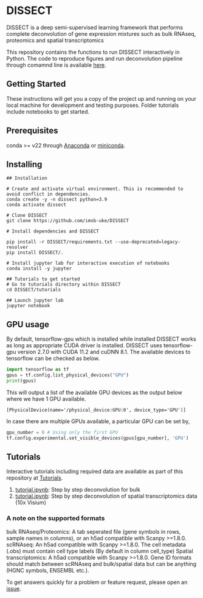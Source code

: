 # DISSECT

DISSECT is a deep semi-supervised learning framework that performs complete deconvolution of gene expression mixtures such as bulk RNAseq, proteomics and spatial transcriptomics

This repository contains the functions to run DISSECT interactively in Python. The code to reproduce figures and run deconvolution pipeline through comamnd line is available [here](https://github.com/imsb-uke/deconvolution).  

## Getting Started

These instructions will get you a copy of the project up and running on your local machine for development and testing purposes. Folder tutorials include notebooks to get started.

## Prerequisites

conda >= v22 through [Anaconda](https://docs.anaconda.com/free/anaconda/install/index.html) or [miniconda](https://docs.conda.io/projects/miniconda/en/latest/miniconda-install.html).

## Installing
```shell
## Installation

# Create and activate virtual environment. This is recommended to avoid conflict in dependencies.
conda create -y -n dissect python=3.9
conda activate dissect

# Clone DISSECT
git clone https://github.com/imsb-uke/DISSECT

# Install dependencies and DISSECT

pip install -r DISSECT/requirements.txt --use-deprecated=legacy-resolver
pip install DISSECT/.

# Install jupyter lab for interactive execution of notebooks
conda install -y jupyter

## Tutorials to get started
# Go to tutorials directory within DISSECT
cd DISSECT/tutorials

## Launch jupyter lab
jupyter notebook

```
## GPU usage
By default, tensorflow-gpu which is installed while installed DISSECT works as long as appropriate CUDA driver is installed. DISSECT uses tensorflow-gpu version 2.7.0 with CUDA 11.2 and cuDNN 8.1. The available devices to tensorflow can be checked as below.

```python
import tensorflow as tf
gpus = tf.config.list_physical_devices("GPU")
print(gpus)

```
This will output a list of the available GPU devices as the output below where we have 1 GPU available. 
```
[PhysicalDevice(name='/physical_device:GPU:0', device_type='GPU')] 
```
In case there are multiple GPUs available, a particular GPU can be set by,

```python
gpu_number = 0 # Using only the first GPU
tf.config.experimental.set_visible_devices(gpus[gpu_number], 'GPU')
```

## Tutorials
Interactive tutorials including required data are available as part of this repository at [Tutorials](https://github.com/imsb-uke/DISSECT/tree/main/tutorials).
1. [tutorial.ipynb](https://github.com/imsb-uke/DISSECT/tree/main/tutorials/tutorial.ipynb): Step by step deconvolution for bulk
2. [tutorial.ipynb](https://github.com/imsb-uke/DISSECT/tree/main/tutorials/tutorial_spatial.ipynb): Step by step deconvolution of spatial transcriptomics data (10x Visium)

### A note on the supported formats
bulk RNAseq/Proteomics: A tab seperated file (gene symbols in rows, sample names in columns), or an h5ad compatible with Scanpy >=1.8.0.
scRNAseq: An h5ad compatible with Scanpy >=1.8.0. The cell metadata (.obs) must contain cell type labels (By default in column cell_type)
Spatial transcriptomics: A h5ad compatible with Scanpy >=1.8.0.
Gene ID formats should match between scRNAseq and bulk/spatial data but can be anything (HGNC symbols, ENSEMBL etc.).



To get answers quickly for a problem or feature request, please open an [issue](https://github.com/imsb-uke/DISSECT/issues).
